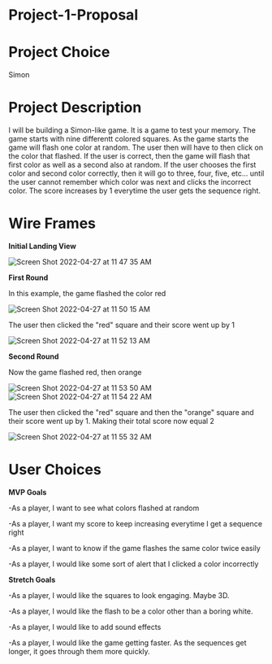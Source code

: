 # Project-1-Proposal
# Project Choice
Simon
# Project Description
I will be building a Simon-like game. It is a game to test your memory. The game starts with nine differentt colored squares. As the game starts the game will flash one color at random. The user then will have to then click on the color that flashed. If the user is correct, then the game will flash that first color as well as a second also at random. If the user chooses the first color and second color correctly, then it will go to three, four, five, etc... until the user cannot remember which color was next and clicks the incorrect color. The score increases by 1 everytime the user gets the sequence right. 
# Wire Frames
**Initial Landing View**

![Screen Shot 2022-04-27 at 11 47 35 AM](https://user-images.githubusercontent.com/102195543/165558939-28ed7bf8-f1c3-429b-a18f-e6be591682e3.png)

**First Round**

In this example, the game flashed the color red

![Screen Shot 2022-04-27 at 11 50 15 AM](https://user-images.githubusercontent.com/102195543/165559444-cac0d64f-cd47-4197-944e-9f9f9017de14.png)

The user then clicked the "red" square and their score went up by 1

![Screen Shot 2022-04-27 at 11 52 13 AM](https://user-images.githubusercontent.com/102195543/165559859-a4eba8b6-3df8-4be3-a988-9054108c38a1.png)

**Second Round**

Now the game flashed red, then orange

![Screen Shot 2022-04-27 at 11 53 50 AM](https://user-images.githubusercontent.com/102195543/165560239-2b54189d-c7f6-4a26-a269-d6fee88a40d8.png)
![Screen Shot 2022-04-27 at 11 54 22 AM](https://user-images.githubusercontent.com/102195543/165560348-60563ee8-bc13-41ac-ba95-74e3a499916f.png)

The user then clicked the "red" square and then the "orange" square and their score went up by 1. Making their total score now equal 2


![Screen Shot 2022-04-27 at 11 55 32 AM](https://user-images.githubusercontent.com/102195543/165560563-821c9db0-da4a-451a-b53b-f3e45fc6296c.png)

# User Choices
**MVP Goals**

-As a player, I want to see what colors flashed at random

-As a player, I want my score to keep increasing everytime I get a sequence right

-As a player, I want to know if the game flashes the same color twice easily

-As a player, I would like some sort of alert that I clicked a color incorrectly

**Stretch Goals**

-As a player, I would like the squares to look engaging. Maybe 3D.

-As a player, I would like the flash to be a color other than a boring white.

-As a player, I would like to add sound effects

-As a player, I would like the game getting faster. As the sequences get longer, it goes through them more quickly.

